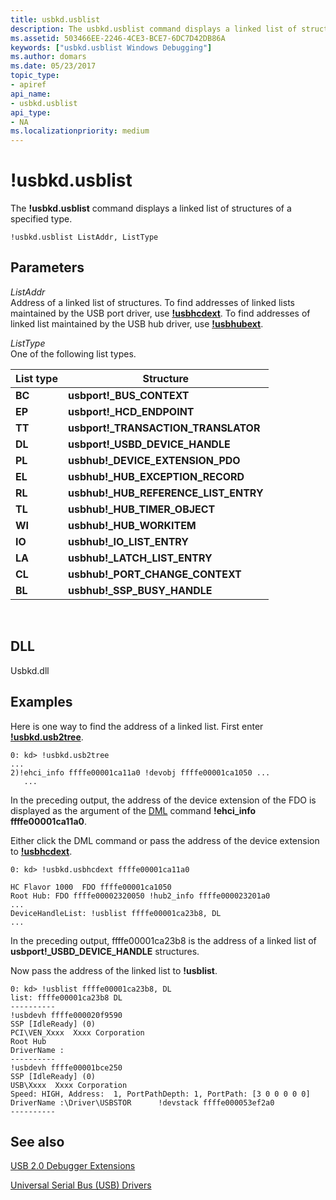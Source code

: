 ```yaml
---
title: usbkd.usblist
description: The usbkd.usblist command displays a linked list of structures of a specified type.
ms.assetid: 503466EE-2246-4CE3-BCE7-6DC7D42DB86A
keywords: ["usbkd.usblist Windows Debugging"]
ms.author: domars
ms.date: 05/23/2017
topic_type:
- apiref
api_name:
- usbkd.usblist
api_type:
- NA
ms.localizationpriority: medium
---
```


# !usbkd.usblist


The **!usbkd.usblist** command displays a linked list of structures of a specified type.

```
!usbkd.usblist ListAddr, ListType
```

## <span id="ddk__devobj_dbg"></span><span id="DDK__DEVOBJ_DBG"></span>Parameters


<span id="_______ListAddr______"></span><span id="_______listaddr______"></span><span id="_______LISTADDR______"></span> *ListAddr*   
Address of a linked list of structures. To find addresses of linked lists maintained by the USB port driver, use [**!usbhcdext**](-usbkd-usbhcdext.md). To find addresses of linked list maintained by the USB hub driver, use [**!usbhubext**](-usbkd-usbhubext.md).

<span id="_______ListType______"></span><span id="_______listtype______"></span><span id="_______LISTTYPE______"></span> *ListType*   
One of the following list types.

| List type | Structure                                |
|-----------|------------------------------------------|
| **BC**    | **usbport!\_BUS\_CONTEXT**               |
| **EP**    | **usbport!\_HCD\_ENDPOINT**              |
| **TT**    | **usbport!\_TRANSACTION\_TRANSLATOR**    |
| **DL**    | **usbport!\_USBD\_DEVICE\_HANDLE**       |
| **PL**    | **usbhub!\_DEVICE\_EXTENSION\_PDO**      |
| **EL**    | **usbhub!\_HUB\_EXCEPTION\_RECORD**      |
| **RL**    | **usbhub!\_HUB\_REFERENCE\_LIST\_ENTRY** |
| **TL**    | **usbhub!\_HUB\_TIMER\_OBJECT**          |
| **WI**    | **usbhub!\_HUB\_WORKITEM**               |
| **IO**    | **usbhub!\_IO\_LIST\_ENTRY**             |
| **LA**    | **usbhub!\_LATCH\_LIST\_ENTRY**          |
| **CL**    | **usbhub!\_PORT\_CHANGE\_CONTEXT**       |
| **BL**    | **usbhub!\_SSP\_BUSY\_HANDLE**           |

 

## <span id="DLL"></span><span id="dll"></span>DLL


Usbkd.dll

Examples
--------

Here is one way to find the address of a linked list. First enter [**!usbkd.usb2tree**](-usbkd-usb2tree.md).

```
0: kd> !usbkd.usb2tree
...
2)!ehci_info ffffe00001ca11a0 !devobj ffffe00001ca1050 ...
   ...
```

In the preceding output, the address of the device extension of the FDO is displayed as the argument of the [DML](debugger-markup-language-commands.md) command **!ehci\_info ffffe00001ca11a0**.

Either click the DML command or pass the address of the device extension to [**!usbhcdext**](https://msdn.microsoft.com/library/windows/hardware/dn367072).

```
0: kd> !usbkd.usbhcdext ffffe00001ca11a0

HC Flavor 1000  FDO ffffe00001ca1050
Root Hub: FDO ffffe00002320050 !hub2_info ffffe000023201a0
...
DeviceHandleList: !usblist ffffe00001ca23b8, DL
...
```

In the preceding output, ffffe00001ca23b8 is the address of a linked list of **usbport!\_USBD\_DEVICE\_HANDLE** structures.

Now pass the address of the linked list to **!usblist**.

```
0: kd> !usblist ffffe00001ca23b8, DL
list: ffffe00001ca23b8 DL
----------
!usbdevh ffffe000020f9590
SSP [IdleReady] (0)
PCI\VEN_Xxxx  Xxxx Corporation
Root Hub
DriverName :  
----------
!usbdevh ffffe00001bce250
SSP [IdleReady] (0)
USB\Xxxx  Xxxx Corporation
Speed: HIGH, Address:  1, PortPathDepth: 1, PortPath: [3 0 0 0 0 0]
DriverName :\Driver\USBSTOR      !devstack ffffe000053ef2a0
----------
```

## <span id="see_also"></span>See also


[USB 2.0 Debugger Extensions](usb-2-0-extensions.md)

[Universal Serial Bus (USB) Drivers](http://go.microsoft.com/fwlink/p?LinkID=227351)

 

 






